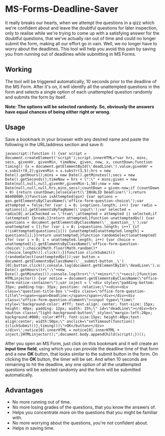# MS-Forms-Deadline-Saver
It really breaks our hearts, when we attempt the questions in a qizz which we're confident about and leave the doubtful questions for later inspection, only to realise while we're trying to come up with a satisfying answer for the doubtful questions, that we've actually ran out of time and could no longer submit the form, making all our effort go in vain. Well, we no longer have to worry about the deadlines. This tool will help you avoid this pain by saving you from running out of deadlines while submitting in MS Forms.
 
## Working
The tool will be triggered automatically, 10 seconds prior to the deadline of the MS Form. After it's on, it will identify all the unattempted questions in the form and selects a single option of each unattempted question randomly and submits the form by itself.

**Note: The options will be selected randomly. So, obviously the answers have equal chances of being either right or wrong.**
## Usage
Save a bookmark in your browser with any desired name and paste the following in the URL/address section and save it:

    javascript:(function () {var script = document.createElement('script');script.innerHTML="var hrs, mins, secs, givenHr, givenMin, timeNow, given, now, x, countDown;function timing() {x = document.getElementById(\'deadLine\').value;givenHr = x.substr(0,2);givenMin = x.substr(3,5);hrs = new Date().getHours();mins = new Date().getMinutes();secs = new Date().getSeconds();timeNow = hrs + \":\" + mins;given = new Date(null,null,null,givenHr,givenMin-1,50);now = new Date(null,null,null,hrs,mins,secs);countDown = given-now;if (countDown > 0) {return countDown;}else{alert(\'INVALID Deadline!\');return 86400000;}}function isAttempted(qsn) {var options = qsn.getElementsByClassName(\'office-form-question-choice\');var attempted = false;for (var i = 0; i<options.length; i++) {var radio = options[i].getElementsByTagName(\'input\');var selected = radio[0].ariaChecked == \'true\';attempted = attempted || selected;if (attempted) {break;}}return attempted;}function unattemptedQs() {var questions = document.getElementsByClassName(\'__question__\');var unattempted = [];for (var i = 0; i<questions.length; i++) {if (!isAttempted(questions[i])) {unattempted[unattempted.length] = questions[i];}}return unattempted;}function randomSelect(unattempted) {for (var i = 0; i < unattempted.length; i++) {var choice = unattempted[i].getElementsByClassName(\'office-form-question-choice\');choice[Math.floor(Math.random()*(choice.length))].click();}}function clickSubmit() {randomSelect(unattemptedQs());var button = document.getElementsByClassName(\'__submit-button__\')[0];button.click();console.log(document.getElementById(\'deadLine\').value);console.log(new Date().getHours()+\":\"+new Date().getMinutes());console.log(hrs+\":\"+mins+\":\"+secs);}function HTMLinjector() {var notice = document.getElementsByClassName(\"office-form-notice-container\");var inject = \'<div style=\"padding-bottom: 35px; padding-top: 35px; position: relative;\"><div><div class=\"question-title-box \"><div class=\"office-form-question-title\"><span><span>Deadline:</span></span></div></div><div class=\"office-form-question-element\"><input type=\"time\" style=\"background-color: #fff; text-align: center; font-size: 15px; height: 40px; padding: 12px; width: 15%;\" id=\"deadLine\"></div><br><button class=\"light-background-button\" style=\"margin-left:20px; background:#000; color:#fff; font-size:15px; height:40px;text-align:center; width:50px;\" onclick=\"setTimeout(function(){clickSubmit()},timing())\">OK</button></div></div>\';notice[0].innerHTML = notice[0].innerHTML + inject;}HTMLinjector();";document.body.appendChild(script);})();

After you open an MS Form, just click on this bookmark and it will create an **input time field**, using which you can provide the deadline time of that form and a new **OK** button, that looks similar to the submit button in the form. On clicking the **OK** button, the timer will be set. And when 10 seconds are remaining to hit the deadline, any one option of all the unattempted questions will be selected randomly and the form will be submitted automatically.
 
## Advantages
- No more running out of time.
- No more losing grades of the questions, that you know the answers of. 
- Helps you concentrate more on the questions that you might be familiar with.
- No more worrying about the questions, you're not confident about.
- Helps in saving time.
